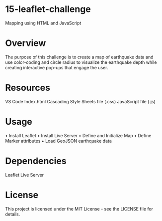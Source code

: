 # 15-leaflet-challenge
Mapping using HTML and JavaScript


# Overview 
The purpose of this challenge is to create a map of earthquake data and use color-coding and circle radius to visualize the earthquake depth while creating interactive pop-ups that engage the user.

# Resources 
VS Code
Index.html
Cascading Style Sheets file (.css)
JavaScript file (.js)


# Usage 
•	Install Leaflet
•	Install Live Server
•	Define and Initialize Map
•	Define Marker attributes
•	Load GeoJSON earthquake data


# Dependencies
Leaflet
Live Server

# License
This project is licensed under the MIT License - see the LICENSE file for details.
